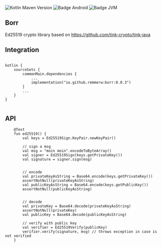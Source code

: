 <div>
    <div>
        <img src="https://img.shields.io/maven-central/v/io.github.remmerw/borr" alt="Kotlin Maven Version" />
        <img src="https://img.shields.io/badge/Platform-Android-brightgreen.svg?logo=android" alt="Badge Android" />
        <!--img src="https://img.shields.io/badge/Platform-iOS%20%2F%20macOS-lightgrey.svg?logo=apple" alt="Badge iOS" /-->
        <img src="https://img.shields.io/badge/Platform-JVM-8A2BE2.svg?logo=openjdk" alt="Badge JVM" />
    </div>
</div>

## Borr
Ed25519 crypto library based on https://github.com/tink-crypto/tink-java

## Integration

```
    
kotlin {
    sourceSets {
        commonMain.dependencies {
            ...
            implementation("io.github.remmerw:borr:0.0.3")
        }
        ...
    }
}
    
```

## API

```
    @Test
    fun ed25519() {
        val keys = Ed25519Sign.KeyPair.newKeyPair()

        // sign a msg
        val msg = "moin moin".encodeToByteArray()
        val signer = Ed25519Sign(keys.getPrivateKey())
        val signature = signer.sign(msg)


        // encode
        val privateKeyAsString = Base64.encode(keys.getPrivateKey())
        assertNotNull(privateKeyAsString)
        val publicKeyAsString = Base64.encode(keys.getPublicKey())
        assertNotNull(publicKeyAsString)


        // decode
        val privateKey = Base64.decode(privateKeyAsString)
        assertNotNull(privateKey)
        val publicKey = Base64.decode(publicKeyAsString)

        // verify with public key
        val verifier = Ed25519Verify(publicKey)
        verifier.verify(signature, msg) // throws exception in case is not verified
    }
```






